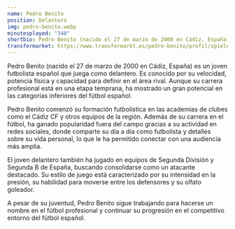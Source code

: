 ```yaml
---
name: Pedro Benito
position: Delantero
img: pedro-benito.webp
minutesplayed: "340" 
shortbio: Pedro Benito (nacido el 27 de marzo de 2000 en Cádiz, España) es un joven futbolista español que juega como delantero.
transfermarket: https://www.transfermarkt.es/pedro-benito/profil/spieler/835794
---
```


Pedro Benito (nacido el 27 de marzo de 2000 en Cádiz, España) es un joven futbolista español que juega como delantero. Es conocido por su velocidad, potencia física y capacidad para definir en el área rival. Aunque su carrera profesional está en una etapa temprana, ha mostrado un gran potencial en las categorías inferiores del fútbol español.

Pedro Benito comenzó su formación futbolística en las academias de clubes como el Cádiz CF y otros equipos de la región. Además de su carrera en el fútbol, ha ganado popularidad fuera del campo gracias a su actividad en redes sociales, donde comparte su día a día como futbolista y detalles sobre su vida personal, lo que le ha permitido conectar con una audiencia más amplia.

El joven delantero también ha jugado en equipos de Segunda División y Segunda B de España, buscando consolidarse como un atacante destacado. Su estilo de juego está caracterizado por su intensidad en la presión, su habilidad para moverse entre los defensores y su olfato goleador.

A pesar de su juventud, Pedro Benito sigue trabajando para hacerse un nombre en el fútbol profesional y continuar su progresión en el competitivo entorno del fútbol español.